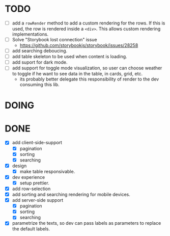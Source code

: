 # TODO

- [ ] add a `rowRender` method to add a custom rendering for the rows. If this is used, the row is rendered inside a `<div>`. This allows custom rendering implementations.
- [ ] Solve "Storybook lost connection" issue
  - https://github.com/storybookjs/storybook/issues/28258
- [ ] add searching deboucing.
- [ ] add table skeleton to be used when content is loading.
- [ ] add suport for dark mode.
- [ ] add support for toggle mode visualization, so user can choose weather to toggle if he want to see data in the table, in cards, grid, etc.
  - its probably better delegate this responsibility of render to the dev consuming this lib.

# DOING



# DONE

- [x] add client-side-support
  - [x] pagination
  - [x] sorting
  - [x] searching
- [x] design
  - [x] make table responsivable.
- [x] dev experience
  - [x] setup prettier.
- [x] add row-selection
- [x] add sorting and searching rendering for mobile devices.
- [x] add server-side support
  - [x] pagination
  - [x] sorting
  - [x] searching
- [x] parametrize the texts, so dev can pass labels as parameters to replace the default labels.